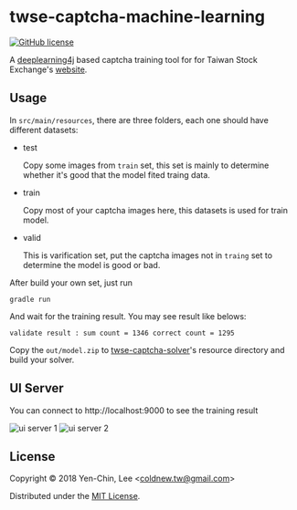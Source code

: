 # twse-captcha-machine-learning
[![GitHub license](https://img.shields.io/badge/license-MIT-blue.svg)](https://raw.githubusercontent.com/coldnew/twse-captcha-solver-dl4j/master/LICENSE)

A [deeplearning4j](https://deeplearning4j.org/) based captcha training tool for for Taiwan Stock Exchange's [website](http://bsr.twse.com.tw/bshtm/).

## Usage

In `src/main/resources`, there are three folders, each one should have different datasets:

- test

  Copy some images from `train` set, this set is mainly to determine whether it's good that the model fited traing data.

- train

  Copy most of your captcha images here, this datasets is used for train model.

- valid

  This is varification set, put the captcha images not in `traing` set to determine the model is good or bad. 

After build your own set, just run

```
gradle run
```

And wait for the training result. You may see result like belows:

```
validate result : sum count = 1346 correct count = 1295
```

Copy the `out/model.zip` to [twse-captcha-solver](https://github.com/coldnew/twse-captcha-solver-dl4j/tree/master/twse-captcha-solver)'s resource directory and build your solver.

## UI Server

You can connect to http://localhost:9000 to see the training result

![ui server 1](https://raw.githubusercontent.com/coldnew/twse-captcha-solver-dl4j/master/screenshots/dl4j_ui1.png)
![ui server 2](https://raw.githubusercontent.com/coldnew/twse-captcha-solver-dl4j/master/screenshots/dl4j_ui2.png)


## License

Copyright © 2018 Yen-Chin, Lee <<coldnew.tw@gmail.com>>

Distributed under the [MIT License](http://opensource.org/licenses/MIT).

